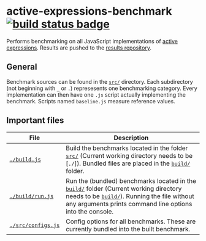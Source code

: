 # active-expressions-benchmark [![build status badge]][Travis CI]
Performs benchmarking on all JavaScript implementations of [active expressions]. Results are pushed to the [results repository].

## General
Benchmark sources can be found in the [`src/`] directory. Each subdirectory (not beginning with `_` or `.`) represesents one benchmarking category. Every implementation can then have one `.js` script actually implementing the benchmark. Scripts named `baseline.js` measure reference values.

## Important files

| File | Description |
| --- | --- |
| [`./build.js`] | Build the benchmarks located in the folder [`src/`] (Current working directory needs to be [`./`]). Bundled files are placed in the [`build/`] folder. |
| [`./build/run.js`] | Run the (bundled) benchmarks located in the [`build/`] folder (Current working directory needs to be [`build/`]). Running the file without any arguments prints command line options into the console. |
| [`./src/configs.js`] | Config options for all benchmarks. These are currently bundled into the built benchmark. |

<!--
### For Travis CI

Travis needs a generated [access token](https://github.com/settings/tokens/new) set as environment variable `GH_TOKEN`.

After a successful benchmark run, the results are automatically pushed to the dedicated [results repository].

#### Subtree usage

This benchmark suite includes the new rewriting strategy as subtree in order to test it simultaneously with an older version.
Therefore, we include the following subtrees:

- benchmark/temp/rewriting-new/aexpr-transform-new links to https://github.com/active-expressions/babel-plugin-aexpr-source-transformation.git on branch master
- benchmark/temp/rewriting-new/aexpr-source-transformation-propagation links to https://github.com/active-expressions/aexpr-source-transformation-propagation.git on branch master

We automatically pull the newest versions of these repositories during a travis build.
-->


<!-- References -->
[build status badge]: https://travis-ci.org/active-expressions/active-expressions-benchmark.svg?branch=master
[Travis CI]: https://travis-ci.org/active-expressions/active-expressions-benchmark

[active expressions]: https://github.com/active-expressions/
[results repository]: https://github.com/active-expressions/active-expressions-benchmark-results

[`./build.js`]: ./build.js
[`./build/run.js`]: ./build/run.js
[`./src/configs.js`]: ./src/configs.js
[`src/`]: ./src/
[`build/`]: ./build/